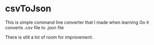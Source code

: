 # csvToJson
This is simple command line converter that I made when learning Go
it converts .csv file to .json file

There is still a lot of room for improvement.
